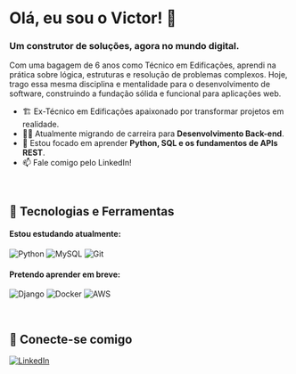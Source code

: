 # Olá, eu sou o Victor! 👋

### Um construtor de soluções, agora no mundo digital.

Com uma bagagem de 6 anos como Técnico em Edificações, aprendi na prática sobre lógica, estruturas e resolução de problemas complexos. Hoje, trago essa mesma disciplina e mentalidade para o desenvolvimento de software, construindo a fundação sólida e funcional para aplicações web.

- 🏗️ Ex-Técnico em Edificações apaixonado por transformar projetos em realidade.
- 👨‍💻 Atualmente migrando de carreira para **Desenvolvimento Back-end**.
- 🌱 Estou focado em aprender **Python, SQL e os fundamentos de APIs REST**.
- 📫 Fale comigo pelo LinkedIn!

<br>

## 🔧 Tecnologias e Ferramentas

#### Estou estudando atualmente:
![Python](https://img.shields.io/badge/Python-3776AB?style=for-the-badge&logo=python&logoColor=white)
![MySQL](https://img.shields.io/badge/MySQL-005C84?style=for-the-badge&logo=mysql&logoColor=white)
![Git](https://img.shields.io/badge/GIT-E44C30?style=for-the-badge&logo=git&logoColor=white)

#### Pretendo aprender em breve:
![Django](https://img.shields.io/badge/Django-092E20?style=for-the-badge&logo=django&logoColor=white)
![Docker](https://img.shields.io/badge/Docker-2496ED?style=for-the-badge&logo=docker&logoColor=white)
![AWS](https://img.shields.io/badge/AWS-232F3E?style=for-the-badge&logo=amazon-aws&logoColor=white)

<br>

## 🔗 Conecte-se comigo
[![LinkedIn](https://img.shields.io/badge/LinkedIn-0077B5?style=for-the-badge&logo=linkedin&logoColor=white)](https://www.linkedin.com/in/SEU-PERFIL-AQUI/)
